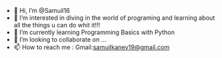 - 👋 Hi, I’m @Samuil16
- 👀 I’m interested in diving in the world of programing and learning about all the things u can do whit it!!!
- 🌱 I’m currently learning Programming Basics with Python
- 💞️ I’m looking to collaborate on ...
- 📫 How to reach me : Gmail:samuilkanev19@gmail.com
<!---
Samuil16/Samuil16 is a ✨ special ✨ repository because its `README.md` (this file) appears on your GitHub profile.
You can click the Preview link to take a look at your changes.
--->
